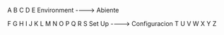 A
B
C
D
E
	Environment ----> Abiente
	 
F
G
H
I
J
K
L
M
N
O
P
Q
R
S
	Set Up         ----> Configuracion
T
U
V
W
X
Y
Z


